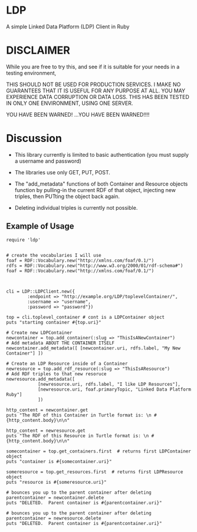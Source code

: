 # LDP

A simple Linked Data Platform (LDP) Client in Ruby

# DISCLAIMER

While you are free to try this, and see if it is suitable for your needs in a testing environment,

THIS SHOULD NOT BE USED FOR PRODUCTION SERVICES.  I MAKE NO GUARANTEES
THAT IT IS USEFUL FOR ANY PURPOSE AT ALL.  YOU MAY EXPERIENCE DATA CORRUPTION
OR DATA LOSS.  THIS HAS BEEN TESTED IN ONLY ONE ENVIRONMENT, USING
ONE SERVER.

YOU HAVE BEEN WARNED! ...YOU HAVE BEEN WARNED!!!!


# Discussion

* This library currently is limited to basic authentication (you must supply a username and password)

* The libraries use only GET, PUT, POST.

* The "add_metadata" functions of both Container and Resource objects function by pulling-in
the current RDF of that object, injecting new triples, then PUTting the object back again.

* Deleting individual triples is currently not possible.

## Example of Usage

    
    require 'ldp'
    
    
    # create the vocabularies I will use
    foaf = RDF::Vocabulary.new("http://xmlns.com/foaf/0.1/")
    rdfs = RDF::Vocabulary.new("http://www.w3.org/2000/01/rdf-schema#")
    foaf = RDF::Vocabulary.new("http://xmlns.com/foaf/0.1/")
    
    
    
    cli = LDP::LDPClient.new({
            :endpoint => "http://example.org/LDP/toplevelContainer/",
            :username => "username",
            :password => "password"})
    
    top = cli.toplevel_container # cont is a LDPContainer object
    puts "starting container #{top.uri}"
    
    # Create new LDPContainer
    newcontainer = top.add_container(:slug => "ThisIsANewContainer") 
    # Add metadata ABOUT THE CONTAINER ITSELF
    newcontainer.add_metadata([ [newcontainer.uri, rdfs.label, "My New Container"] ])
    
    # Create an LDP Resource inside of a Container
    newresource = top.add_rdf_resource(:slug => "ThisIsAResource")
    # Add RDF triples to that new resoruce
    newresource.add_metadata([
                [newresource.uri, rdfs.label, "I like LDP Resources"],
                [newresource.uri, foaf.primaryTopic, "Linked Data Platform Ruby"]	    
                ]) 
    
    http_content = newcontainer.get
    puts "The RDF of this Container in Turtle format is: \n #{http_content.body}\n\n"
    
    http_content = newresource.get
    puts "The RDF of this Resource in Turtle format is: \n #{http_content.body}\n\n"
    
    somecontainer = top.get_containers.first  # returns first LDPContainer object
    puts "container is #{somecontainer.uri}"
    
    someresource = top.get_resources.first  # returns first LDPResource object
    puts "resource is #{someresource.uri}"
    
    # bounces you up to the parent container after deleting
    parentcontainer = newcontainer.delete
    puts "DELETED.  Parent container is #{parentcontainer.uri}"
    
    # bounces you up to the parent container after deleting
    parentcontainer = newresource.delete
    puts "DELETED.  Parent container is #{parentcontainer.uri}"


